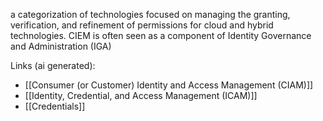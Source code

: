 a categorization of technologies focused on managing the granting, verification, and refinement of permissions for cloud and hybrid technologies. CIEM is often seen as a component of Identity Governance and Administration (IGA)

Links (ai generated):
 - [[Consumer (or Customer) Identity and Access Management (CIAM)]]
 - [[Identity, Credential, and Access Management (ICAM)]]
 - [[Credentials]]
